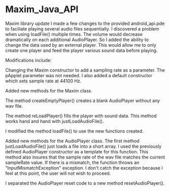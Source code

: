 Maxim_Java_API
==============

Maxim library update
I made a few changes to the provided android_api.pde to faciliate playing several audio files sequentially. I discovered a problem when using loadFile() multiple times. The volume would decrease dramatically on each additional AudioPlayer. So I added the ability to change the data used by an external player. This would allow me to only create one player and feed the player various sound data before playing.

Modifications include:

Changing the Maxim constructor to add a sampling rate as a parameter. The pApplet parameter was not needed. I also added a default constructor which sets sample rate at 44100 Hz.

Added new methods for the Maxim class.

The method createEmptyPlayer() creates a blank AudioPlayer without any wav file.

The method reLoadPlayer() fills the player with sound data. This method works hand and hand with justLoadAudioFile().

I modified the method loadFile() to use the new functions created.

Added new methods for the AudioPlayer class.
The first method justLoadAudioFile() just loads a file into a short array. I used the previously defined AudioPlayer constructor as a template for this function. This method also insures that the sample rate of the wav file matches the current sampleRate value. If there is a mismatch, the function throws an "InputMismatchException" exception. I don't catch the exception because I feel at this point, the user will not wish to proceed.

I separated the AudioPlayer reset code to a new method resetAudioPlayer().
